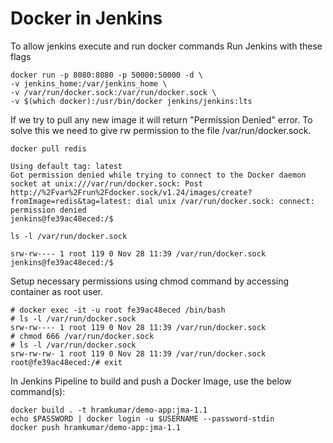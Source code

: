 # Docker in Jenkins

To allow jenkins execute and run docker commands Run Jenkins with these flags

    docker run -p 8080:8080 -p 50000:50000 -d \
    -v jenkins_home:/var/jenkins_home \
    -v /var/run/docker.sock:/var/run/docker.sock \
    -v $(which docker):/usr/bin/docker jenkins/jenkins:lts
    
If we try to pull any new image it will return "Permission Denied" error. To solve this we need to give rw permission to the file /var/run/docker.sock.

    docker pull redis
    
    Using default tag: latest
    Got permission denied while trying to connect to the Docker daemon socket at unix:///var/run/docker.sock: Post http://%2Fvar%2Frun%2Fdocker.sock/v1.24/images/create?fromImage=redis&tag=latest: dial unix /var/run/docker.sock: connect: permission denied
    jenkins@fe39ac48eced:/$
    
    ls -l /var/run/docker.sock
    
    srw-rw---- 1 root 119 0 Nov 28 11:39 /var/run/docker.sock
    jenkins@fe39ac48eced:/$

Setup necessary permissions using chmod command by accessing container as root user.

    # docker exec -it -u root fe39ac48eced /bin/bash
    # ls -l /var/run/docker.sock 
    srw-rw---- 1 root 119 0 Nov 28 11:39 /var/run/docker.sock
    # chmod 666 /var/run/docker.sock 
    # ls -l /var/run/docker.sock 
    srw-rw-rw- 1 root 119 0 Nov 28 11:39 /var/run/docker.sock
    root@fe39ac48eced:/# exit

In Jenkins Pipeline to build and push a Docker Image, use the below command(s):

    docker build . -t hramkumar/demo-app:jma-1.1
    echo $PASSWORD | docker login -u $USERNAME --password-stdin
    docker push hramkumar/demo-app:jma-1.1

